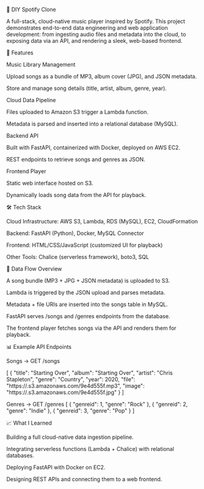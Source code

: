 🎵 DIY Spotify Clone

A full-stack, cloud-native music player inspired by Spotify. This project demonstrates end-to-end data engineering and web application development: from ingesting audio files and metadata into the cloud, to exposing data via an API, and rendering a sleek, web-based frontend.

🚀 Features

Music Library Management

Upload songs as a bundle of MP3, album cover (JPG), and JSON metadata.

Store and manage song details (title, artist, album, genre, year).

Cloud Data Pipeline

Files uploaded to Amazon S3 trigger a Lambda function.

Metadata is parsed and inserted into a relational database (MySQL).

Backend API

Built with FastAPI, containerized with Docker, deployed on AWS EC2.

REST endpoints to retrieve songs and genres as JSON.

Frontend Player

Static web interface hosted on S3.

Dynamically loads song data from the API for playback.

🛠️ Tech Stack

Cloud Infrastructure: AWS S3, Lambda, RDS (MySQL), EC2, CloudFormation

Backend: FastAPI (Python), Docker, MySQL Connector

Frontend: HTML/CSS/JavaScript (customized UI for playback)

Other Tools: Chalice (serverless framework), boto3, SQL

🔄 Data Flow Overview

A song bundle (MP3 + JPG + JSON metadata) is uploaded to S3.

Lambda is triggered by the JSON upload and parses metadata.

Metadata + file URIs are inserted into the songs table in MySQL.

FastAPI serves /songs and /genres endpoints from the database.

The frontend player fetches songs via the API and renders them for playback.


📊 Example API Endpoints

Songs → GET /songs

[
  {
    "title": "Starting Over",
    "album": "Starting Over",
    "artist": "Chris Stapleton",
    "genre": "Country",
    "year": 2020,
    "file": "https://<bucket>.s3.amazonaws.com/9e4d555f.mp3",
    "image": "https://<bucket>.s3.amazonaws.com/9e4d555f.jpg"
  }
]

Genres → GET /genres
[
  { "genreid": 1, "genre": "Rock" },
  { "genreid": 2, "genre": "Indie" },
  { "genreid": 3, "genre": "Pop" }
]

📈 What I Learned

Building a full cloud-native data ingestion pipeline.

Integrating serverless functions (Lambda + Chalice) with relational databases.

Deploying FastAPI with Docker on EC2.

Designing REST APIs and connecting them to a web frontend.
